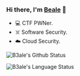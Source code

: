 ### Hi there, I'm [Beale](https://qianfei11.github.io/) 👋

- 💻 CTF PWNer.
- ☠️ Software Security.
- ☁️ Cloud Security.

![B3ale's Github Status](https://github-readme-stats.vercel.app/api?username=qianfei11&show_icons=true&theme=tokyonight)

![B3ale's Language Status](https://github-readme-stats.vercel.app/api/top-langs/?username=qianfei11&layout=compact&theme=tokyonight)
